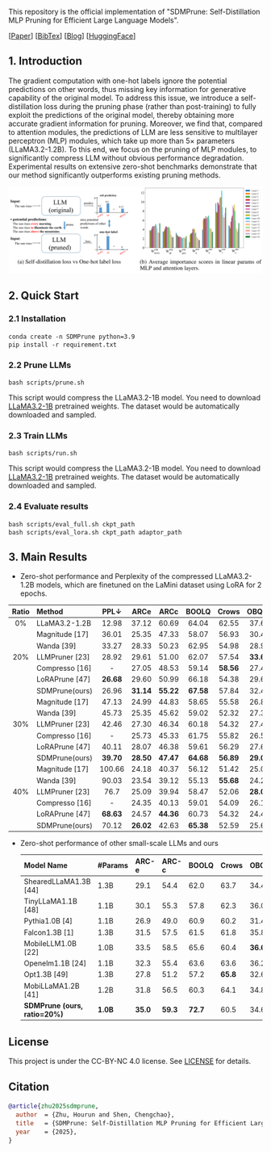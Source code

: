 

This repository is the official implementation of "SDMPrune: Self-Distillation MLP Pruning for Efficient Large Language Models".

[[Paper]()]    [[BibTex](#Citation)]    [[Blog]()]    [[HuggingFace](https://huggingface.co/visresearch/SDMPrune/tree/main)]

## 1. Introduction

The gradient computation with one-hot labels ignore the potential predictions on other words, thus missing key information for generative capability of the original model. To address this issue, we introduce a self-distillation loss during the pruning phase (rather than post-training) to fully exploit the predictions of the original model, thereby obtaining more accurate gradient information for pruning. Moreover, we find that, compared to attention modules, the predictions of LLM are less sensitive to multilayer perceptron (MLP) modules, which take up more than 5× parameters (LLaMA3.2-1.2B). To this end, we focus on the pruning of MLP modules, to significantly compress LLM without obvious performance degradation. Experimental results on extensive zero-shot benchmarks demonstrate that our method significantly outperforms existing pruning methods.

![](./images/motivation.png)



## 2. Quick Start

### 2.1 Installation
```
conda create -n SDMPrune python=3.9
pip install -r requirement.txt
```

### 2.2 Prune LLMs

```
bash scripts/prune.sh
```
This script would compress the LLaMA3.2-1B model. You need to download [LLaMA3.2-1B](https://huggingface.co/meta-llama/Llama-3.2-1B) pretrained weights. The dataset would be automatically downloaded and sampled.



### 2.3 Train LLMs

```
bash scripts/run.sh
```
This script would compress the LLaMA3.2-1B model. You need to download [LLaMA3.2-1B](https://huggingface.co/meta-llama/Llama-3.2-1B) pretrained weights. The dataset would be automatically downloaded and sampled.



### 2.4 Evaluate results

```
bash scripts/eval_full.sh ckpt_path
bash scripts/eval_lora.sh ckpt_path adaptor_path
```



## 3. Main Results

+ Zero-shot performance and Perplexity of the compressed LLaMA3.2-1.2B models, which are finetuned on the LaMini dataset using LoRA for 2 epochs.

| Ratio | Method         |   PPL↓    |   ARCe    |   ARCc    |   BOOLQ   |   Crows   |   OBQA   |   PIQA    |   Race    |   SIQA    |    TQA    |   Wino    | Average↑  |
| :---: | :------------- | :-------: | :-------: | :-------: | :-------: | :-------: | :------: | :-------: | :-------: | :-------: | :-------: | :-------: | :-------: |
|  0%   | LLaMA3.2-1.2B  |   12.98   |   37.12   |   60.69   |   64.04   |   62.55   |   37.6   |   74.16   |   37.61   |   42.89   |   37.70   |   60.38   |   51.47   |
|       | Magnitude [17] |   36.01   |   25.35   |   47.33   |   58.07   |   56.93   |   30.4   |   66.33   |   32.03   |   41.21   |   40.12   |   53.46   |   45.12   |
|       | Wanda [39]     |   33.27   |   28.33   |   50.23   |   62.95   |   54.98   |   28.9   |   65.89   |   33.84   |   41.00   | **42.32** |   54.23   |   46.27   |
|  20%  | LLMPruner [23] |   28.92   |   29.61   |   51.00   |   62.07   |   57.54   | **33.6** |   67.19   |   33.68   |   40.89   |   41.68   |   56.59   |   47.39   |
|       | Compresso [16] |     -     |   27.05   |   48.53   |   59.14   | **58.56** |   27.4   |   66.97   |   33.21   |   40.23   |   43.74   |   55.64   |   46.05   |
|       | LoRAPrune [47] | **26.68** |   29.60   |   50.99   |   66.18   |   54.38   |   29.6   |   66.36   |   34.05   |   42.02   |   41.66   | **56.91** |   47.17   |
|       | SDMPrune(ours) |   26.96   | **31.14** | **55.22** | **67.58** |   57.84   |   32.4   | **70.29** | **35.41** | **42.73** |   40.20   |   56.59   | **48.94** |
|       | Magnitude [17] |   47.13   |   24.99   |   44.83   |   58.65   |   55.58   |   26.8   |   62.79   |   31.25   |   38.24   |   39.27   |   50.32   |   43.27   |
|       | Wanda [39]     |   45.73   |   25.35   |   45.62   |   59.02   |   52.32   |   27.3   |   63.19   |   31.73   |   37.73   |   43.12   |   54.65   |   44.01   |
|  30%  | LLMPruner [23] |   42.46   |   27.30   |   46.34   |   60.18   |   54.32   |   27.4   |   63.98   |   32.87   |   38.43   | **42.48** |   54.64   |   44.79   |
|       | Compresso [16] |     -     |   25.73   |   45.33   |   61.75   |   55.82   |   26.5   |   62.29   |   31.83   |   37.13   |   40.73   |   53.45   |   44.06   |
|       | LoRAPrune [47] |   40.11   |   28.07   |   46.38   |   59.61   |   56.29   |   27.6   |   64.92   |   32.37   |   37.32   |   41.59   |   54.38   |   44.86   |
|       | SDMPrune(ours) | **39.70** | **28.50** | **47.47** | **64.68** | **56.89** | **29.0** | **66.32** | **33.21** | **40.84** |   42.35   | **54.70** | **46.40** |
|       | Magnitude [17] |  100.66   |   24.18   |   40.37   |   56.12   |   51.42   |   25.0   |   61.07   |   31.24   |   37.25   |   43.01   |   49.81   |   41.95   |
|       | Wanda [39]     |   90.03   |   23.54   |   39.12   |   55.13   | **55.68** |   24.2   |   60.12   |   30.79   |   37.92   |   44.13   |   50.14   |   42.08   |
|  40%  | LLMPruner [23] |   76.7    |   25.09   |   39.94   |   58.47   |   52.06   | **28.0** |   60.45   |   30.33   |   38.69   | **44.90** |   51.14   |   42.91   |
|       | Compresso [16] |     -     |   24.35   |   40.13   |   59.01   |   54.09   |   26.1   |   61.92   |   30.61   |   37.64   |   42.53   |   51.09   |   42.75   |
|       | LoRAPrune [47] | **68.63** |   24.57   | **44.36** |   60.73   |   54.32   |   24.4   |   60.50   |   28.52   |   37.87   |   41.38   |   52.33   |   42.90   |
|       | SDMPrune(ours) |   70.12   | **26.02** |   42.63   | **65.38** |   52.59   |   25.6   | **63.44** | **32.25** | **38.74** |   43.30   | **52.17** | **44.21** |

+ Zero-shot performance of other small-scale LLMs and ours

  | Model Name                     | #Params  | ARC-e    | ARC-c    | BOOLQ    | Crows    | OBQA     | PIQA     | Race     | SIQA     | TFIQA    | Wino     | Average  |
  | ------------------------------ | -------- | -------- | -------- | -------- | -------- | -------- | -------- | -------- | -------- | -------- | -------- | -------- |
  | ShearedLLaMA1.3B [44]          | 1.3B     | 29.1     | 54.4     | 62.0     | 63.7     | 34.4     | 73.4     | 36.3     | 41.3     | 36.8     | 58.1     | 49.0     |
  | TinyLLaMA1.1B [48]             | 1.1B     | 30.1     | 55.3     | 57.8     | 62.3     | 36.0     | 73.3     | 36.5     | 40.6     | 37.6     | 59.1     | 48.9     |
  | Pythia1.0B [4]                 | 1.1B     | 26.9     | 49.0     | 60.9     | 60.2     | 31.4     | 69.3     | 32.8     | 39.8     | **40.5** | 53.6     | 46.4     |
  | Falcon1.3B [1]                 | 1.3B     | 31.5     | 57.5     | 61.5     | 61.8     | 35.8     | 74.6     | 36.2     | 41.1     | 35.8     | 61.2     | 49.7     |
  | MobileLLM1.0B [22]             | 1.0B     | 33.5     | 58.5     | 65.6     | 60.4     | **36.6** | 73.6     | 34.6     | 41.3     | 38.3     | **63.3** | 50.6     |
  | Openelm1.1B [24]               | 1.1B     | 32.3     | 55.4     | 63.6     | 63.6     | 36.2     | **75.6** | 36.5     | 42.8     | 37.0     | 61.7     | 50.5     |
  | Opt1.3B [49]                   | 1.3B     | 27.8     | 51.2     | 57.2     | **65.8** | 32.6     | 70.9     | 34.2     | 40.4     | 38.7     | 59.4     | 47.8     |
  | MobiLLaMA1.2B [41]             | 1.2B     | 31.8     | 56.5     | 60.3     | 64.1     | 34.8     | 74.8     | 34.9     | 42.0     | 35.2     | 59.3     | 49.4     |
  | **SDMPrune (ours, ratio=20%)** | **1.0B** | **35.0** | **59.3** | **72.7** | 60.5     | 34.6     | 72.4     | **37.0** | **44.2** | 39.7     | 58.5     | **51.4** |



## License

This project is under the CC-BY-NC 4.0 license. See [LICENSE](LICENSE) for details.

## Citation

```bibtex
@article{zhu2025sdmprune,
  author  = {Zhu, Hourun and Shen, Chengchao},
  title   = {SDMPrune: Self-Distillation MLP Pruning for Efficient Large Language Models},
  year    = {2025},
}
```

